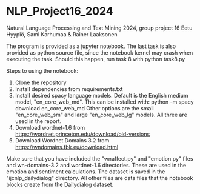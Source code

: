 # NLP_Project16_2024
Natural Language Processing and Text Mining 2024, group project 16
Eetu Hyypiö, Sami Karhumaa & Rainer Laaksonen

The program is provided as a jupyter notebook.
The last task is also provided as python source file, since the notebook kernel may crash when executing the task. Should this happen, run task 8 with
    python task8.py

Steps to using the notebook:

1. Clone the repository
2. Install dependencies from requirements.txt
3. Install desired spacy language models. Default is the English medium model, "en_core_web_md". This can be installed with:
    python -m spacy download en_core_web_md
   Other options are the small "en_core_web_sm" and large "en_core_web_lg" models. All three are used in the report.
4. Download wordnet-1.6 from https://wordnet.princeton.edu/download/old-versions
5. Download Wordnet Domains 3.2 from https://wndomains.fbk.eu/download.html

Make sure that you have included the "wnaffect.py" and "emotion.py" files and wn-domains-3.2 and wordnet-1.6 directories. These are used in the emotion and sentiment calculations.
The dataset is saved in the "ijcnlp_dailydialog" directory.
All other files are data files that the notebook blocks create from the Dailydialog dataset.
